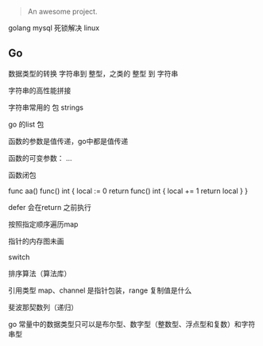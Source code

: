 
> An awesome project.

golang mysql 死锁解决 linux

## Go

数据类型的转换
字符串到 整型，之类的
整型 到 字符串


字符串的高性能拼接

字符串常用的 包 strings


go 的list 包


函数的参数是值传递，go中都是值传递

函数的可变参数： ...

函数闭包

func aa() func() int {
	local := 0
	return func() int {
		local += 1
		return local
	}
}


defer 会在return 之前执行

按照指定顺序遍历map


指针的内存图未画

switch 

排序算法（算法库）

引用类型 map、channel 是指针包装，range 复制值是什么

斐波那契数列（递归）

go 常量中的数据类型只可以是布尔型、数字型（整数型、浮点型和复数）和字符串型
